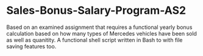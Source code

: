 # Sales-Bonus-Salary-Program-AS2
Based on an examined assignment that requires a functional yearly bonus calculation based on how many types of Mercedes vehicles have been sold as well as quanitity. A functional shell script written in Bash to with file saving features too.
